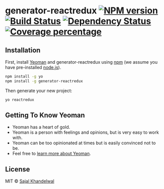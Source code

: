 # generator-reactredux [![NPM version][npm-image]][npm-url] [![Build Status][travis-image]][travis-url] [![Dependency Status][daviddm-image]][daviddm-url] [![Coverage percentage][coveralls-image]][coveralls-url]
> 

## Installation

First, install [Yeoman](http://yeoman.io) and generator-reactredux using [npm](https://www.npmjs.com/) (we assume you have pre-installed [node.js](https://nodejs.org/)).

```bash
npm install -g yo
npm install -g generator-reactredux
```

Then generate your new project:

```bash
yo reactredux
```

## Getting To Know Yeoman

 * Yeoman has a heart of gold.
 * Yeoman is a person with feelings and opinions, but is very easy to work with.
 * Yeoman can be too opinionated at times but is easily convinced not to be.
 * Feel free to [learn more about Yeoman](http://yeoman.io/).

## License

MIT © [Sajal Khandelwal]()


[npm-image]: https://badge.fury.io/js/generator-reactredux.svg
[npm-url]: https://npmjs.org/package/generator-reactredux
[travis-image]: https://travis-ci.org/sajal50/generator-reactredux.svg?branch=master
[travis-url]: https://travis-ci.org/sajal50/generator-reactredux
[daviddm-image]: https://david-dm.org/sajal50/generator-reactredux.svg?theme=shields.io
[daviddm-url]: https://david-dm.org/sajal50/generator-reactredux
[coveralls-image]: https://coveralls.io/repos/sajal50/generator-reactredux/badge.svg
[coveralls-url]: https://coveralls.io/r/sajal50/generator-reactredux
